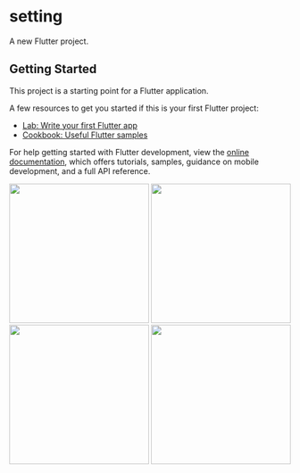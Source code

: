 # setting

A new Flutter project.

## Getting Started

This project is a starting point for a Flutter application.

A few resources to get you started if this is your first Flutter project:

- [Lab: Write your first Flutter app](https://docs.flutter.dev/get-started/codelab)
- [Cookbook: Useful Flutter samples](https://docs.flutter.dev/cookbook)

For help getting started with Flutter development, view the
[online documentation](https://docs.flutter.dev/), which offers tutorials,
samples, guidance on mobile development, and a full API reference.

<img src="https://user-images.githubusercontent.com/118449869/209774649-822961e7-57c4-4f66-af83-89da6f4ebb79.png" width="250px">

<img src="https://user-images.githubusercontent.com/118449869/209774659-39fc2fb6-66f8-4a80-a83f-e885946bfdd5.png" width="250px">

<img src="https://user-images.githubusercontent.com/118449869/209774667-c8a488ae-7617-44e1-a112-c0653d09691e.png" width="250px">

<img src="https://user-images.githubusercontent.com/118449869/209774675-8974d638-6b82-4b1a-b1ad-363f9655dddf.png" width="250px">
